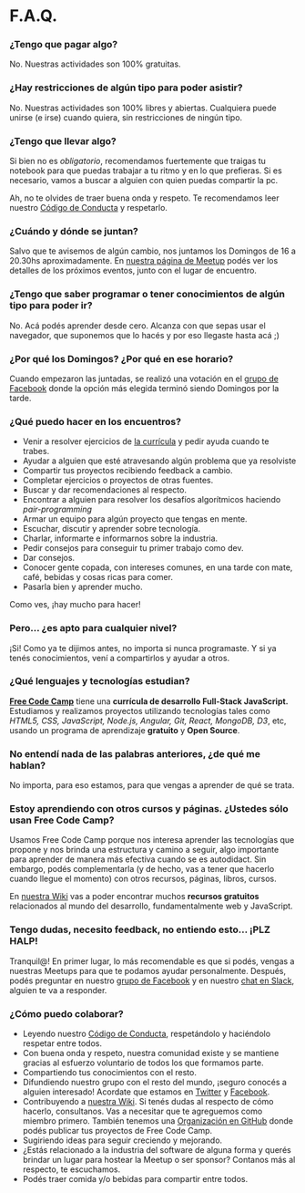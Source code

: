 # F.A.Q.

### ¿Tengo que pagar algo?
No. Nuestras actividades son 100% gratuitas. 

### ¿Hay restricciones de algún tipo para poder asistir?  
No. Nuestras actividades son 100% libres y abiertas. Cualquiera puede unirse (e irse) cuando quiera, sin restricciones de ningún tipo. 

### ¿Tengo que llevar algo?
Si bien no es *obligatorio*, recomendamos fuertemente que traigas tu notebook para que puedas trabajar a tu ritmo y en lo que prefieras. Si es necesario, vamos a buscar a alguien con quien puedas compartir la pc.

Ah, no te olvides de traer buena onda y respeto. Te recomendamos leer nuestro [Código de Conducta](LINK) y respetarlo.

### ¿Cuándo y dónde se juntan?
Salvo que te avisemos de algún cambio, nos juntamos los Domingos de 16 a 20.30hs aproximadamente. En [nuestra página de Meetup](http://www.meetup.com/es/FreeCodeCampBA/) podés ver los detalles de los próximos eventos, junto con el lugar de encuentro.

### ¿Tengo que saber programar o tener conocimientos de algún tipo para poder ir? 
No. Acá podés aprender desde cero. Alcanza con que sepas usar el navegador, que suponemos que lo hacés y por eso llegaste hasta acá ;)

### ¿Por qué los Domingos? ¿Por qué en ese horario? 
Cuando empezaron las juntadas, se realizó una votación en el [grupo de Facebook](https://www.facebook.com/groups/free.code.camp.buenos.aires/) donde la opción más elegida terminó siendo Domingos por la tarde.

### ¿Qué puedo hacer en los encuentros?
- Venir a resolver ejercicios de [la currícula](https://www.freecodecamp.com/map) y pedir ayuda cuando te trabes. 
- Ayudar a alguien que esté atravesando algún problema que ya resolviste
- Compartir tus proyectos recibiendo feedback a cambio. 
- Completar ejercicios o proyectos de otras fuentes. 
- Buscar y dar recomendaciones al respecto. 
- Encontrar a alguien para resolver los desafíos algorítmicos haciendo *pair-programming* 
- Armar un equipo para algún proyecto que tengas en mente. 
- Escuchar, discutir y aprender sobre tecnología. 
- Charlar, informarte e informarnos sobre la industria. 
- Pedir consejos para conseguir tu primer trabajo como dev. 
- Dar consejos.
- Conocer gente copada, con intereses comunes, en una tarde con mate, café, bebidas y cosas ricas para comer.
- Pasarla bien y aprender mucho. 

Como ves, ¡hay mucho para hacer!

### Pero... ¿es apto para cualquier nivel?
¡Si! Como ya te dijimos antes, no importa si nunca programaste. Y si ya tenés conocimientos, vení a compartirlos y ayudar a otros.

### ¿Qué lenguajes y tecnologías estudian?
[**Free Code Camp**](https://www.freecodecamp.com/) tiene una **currícula de desarrollo Full-Stack JavaScript.** Estudiamos y realizamos proyectos utilizando tecnologías tales como *HTML5, CSS, JavaScript, Node.js, Angular, Git, React, MongoDB, D3*, etc, usando un programa de aprendizaje **gratuito** y **Open Source**.

### No entendí nada de las palabras anteriores, ¿de qué me hablan?
No importa, para eso estamos, para que vengas a aprender de qué se trata.

### Estoy aprendiendo con otros cursos y páginas. ¿Ustedes sólo usan Free Code Camp?
Usamos Free Code Camp porque nos interesa aprender las tecnologías que propone y nos brinda una estructura y camino a seguir, algo importante para aprender de manera más efectiva cuando se es autodidact. Sin embargo, podés complementarla (y de hecho, vas a tener que hacerlo cuando llegue el momento) con otros recursos, páginas, libros, cursos. 

En [nuestra Wiki](https://github.com/FreeCodeCampBA/links/wiki) vas a poder encontrar muchos **recursos gratuitos** relacionados al mundo del desarrollo, fundamentalmente web y JavaScript.

### Tengo dudas, necesito feedback, no entiendo esto... ¡PLZ HALP!
Tranquil@! En primer lugar, lo más recomendable es que si podés, vengas a nuestras Meetups para que te podamos ayudar personalmente. Después, podés preguntar en nuestro [grupo de Facebook](https://www.facebook.com/groups/free.code.camp.buenos.aires/) y en nuestro [chat en Slack](https://freecodecampba.herokuapp.com/), alguien te va a responder.

### ¿Cómo puedo colaborar?
- Leyendo nuestro [Código de Conducta](), respetándolo y haciéndolo respetar entre todos.
- Con buena onda y respeto, nuestra comunidad existe y se mantiene gracias al esfuerzo voluntario de todos los que formamos parte.
- Compartiendo tus conocimientos con el resto.
- Difundiendo nuestro grupo con el resto del mundo, ¡seguro conocés a alguien interesado! Acordate que estamos en [Twitter](https://twitter.com/FreeCodeCampBA) y [Facebook](https://www.facebook.com/groups/free.code.camp.buenos.aires/).
- Contribuyendo a [nuestra Wiki](https://github.com/FreeCodeCampBA/links/wiki). Si tenés dudas al respecto de cómo hacerlo, consultanos. Vas a necesitar que te agreguemos como miembro primero. También tenemos una [Organización en GitHub](https://github.com/FreeCodeCampBA) donde podés publicar tus proyectos de Free Code Camp.
- Sugiriendo ideas para seguir creciendo y mejorando.
- ¿Estás relacionado a la industria del software de alguna forma y querés brindar un lugar para hostear la Meetup o ser sponsor? Contanos más al respecto, te escuchamos.
- Podés traer comida y/o bebidas para compartir entre todos.
